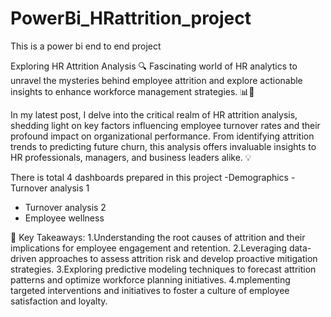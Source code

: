# PowerBi_HRattrition_project
This is a power bi end to end project 

Exploring HR Attrition Analysis 🔍
 Fascinating world of HR analytics to unravel the mysteries behind employee attrition and explore actionable insights to enhance workforce management strategies. 📊💼

In my latest post, I delve into the critical realm of HR attrition analysis, shedding light on key factors influencing employee turnover rates and their profound impact on organizational performance.
 From identifying attrition trends to predicting future churn, this analysis offers invaluable insights to HR professionals, managers, and business leaders alike. 💡

There is total 4 dashboards prepared in this project 
-Demographics 
-Turnover analysis 1 
- Turnover analysis 2 
- Employee wellness

🔑 Key Takeaways:
1.Understanding the root causes of attrition and their implications for employee engagement and retention.
2.Leveraging data-driven approaches to assess attrition risk and develop proactive mitigation strategies.
3.Exploring predictive modeling techniques to forecast attrition patterns and optimize workforce planning initiatives.
4.mplementing targeted interventions and initiatives to foster a culture of employee satisfaction and loyalty.

